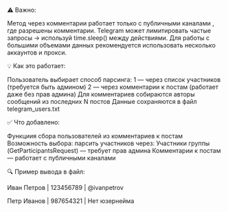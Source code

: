 ⚠️ Важно:

Метод через комментарии работает только с публичными каналами , где разрешены комментарии.
Telegram может лимитировать частые запросы → используй time.sleep() между действиями.
Для работы с большими объемами данных рекомендуется использовать несколько аккаунтов и прокси.

💡 Как это работает:

Пользователь выбирает способ парсинга:
1 — через список участников (требуется быть админом)
2 — через комментарии к постам (работает даже без прав админа)
Для комментариев собираются авторы сообщений из последних N постов
Данные сохраняются в файл telegram_users.txt

✅ Что добавлено:

Функциия сбора пользователей из комментариев к постам
Возможность выбора: парсить участников через:
Участники группы (GetParticipantsRequest) — требует прав админа
Комментарии к постам — работает с публичными каналами

🔍 Пример вывода в файл:

Иван Петров | 123456789 | @ivanpetrov

Петр Иванов | 987654321 | Нет юзернейма
